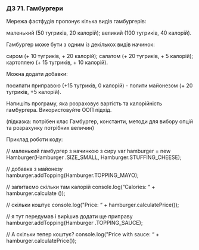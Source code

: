 ### ДЗ 71. Гамбургери

Мережа фастфудів пропонує кілька видів гамбургерів:

маленький (50 тугриків, 20 калорій);
великий (100 тугриків, 40 калорій).

Гамбургер може бути з одним із декількох видів начинок:

сиром (+ 10 тугриків, + 20 калорій);
салатом (+ 20 тугриків, + 5 калорій);
картоплею (+ 15 тугриків, + 10 калорій).

Можна додати добавки:

посипати приправою (+15 тугриків, 0 калорій) - полити майонезом (+ 20 тугриків, +5 калорій).

Напишіть програму, яка розраховує вартість та калорійність гамбургера. Використовуйте ООП підхід.

(підказка: потрібен клас Гамбургер, константи, методи для вибору опцій та розрахунку потрібних величин)

Приклад роботи коду:

// маленький гамбургер з начинкою з сиру
var hamburger = new Hamburger(Hamburger .SIZE_SMALL, Hamburger.STUFFING_CHEESE);

// добавка з майонезу
hamburger.addTopping(Hamburger.TOPPING_MAYO);

// запитаємо скільки там калорій
console.log(“Calories: “ + hamburger.calculate ());

// скільки коштує
console.log("Price: “ + hamburger.calculatePrice());

// я тут передумав і вирішив додати ще приправу
hamburger.addTopping(Hamburger .TOPPING_SAUCE);

// А скільки тепер коштує?
console.log("Price with sauce: “ + hamburger.calculatePrice());